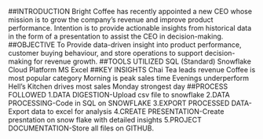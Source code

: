 ##INTRODUCTION
Bright Coffee has recently appointed a new CEO whose mission is to grow the company’s revenue and improve product performance.
Intention is to provide actionable insights from historical data in the form of a presentation to assist the CEO in decision-making.
##OBJECTIVE
To Provide data-driven insight into product performance, customer buying behaviour, and store operations to support decision-making for revenue growth.
##TOOLS UTILIZED
SQL (Standard)
Snowflake Cloud Platform
MS Excel
##KEY INSIGHTS
Chai Tea leads revenue
Coffee is most popular category
Morning is peak sales time
Evenings underperform
Hell’s Kitchen drives most sales
Monday strongest day
##PROCESS FOLLOWED
1.DATA DIGESTION-Upload csv file to snowflake
2.DATA PROCESSING-Code in SQL on SNOWFLAKE
3.EXPORT PROCESSED DATA-Export data to excel for analysis
4.CREATE PRESENTATION-Create presntation on snow flake with detailed insights
5.PROJECT DOCUMENTATION-Store all files on GITHUB.


